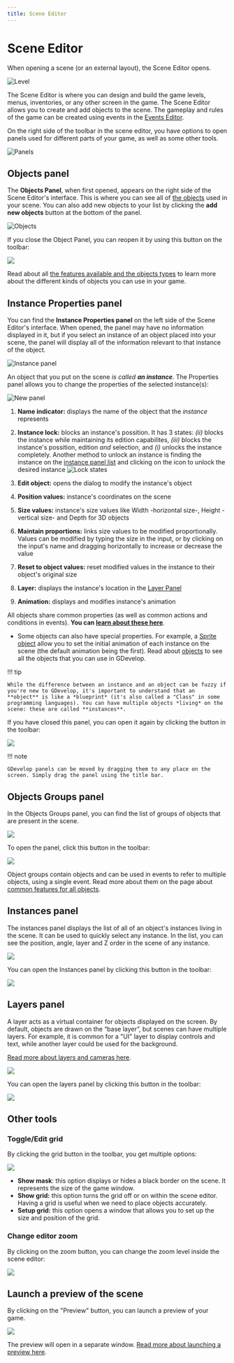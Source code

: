 ```yaml
---
title: Scene Editor
---
```

# Scene Editor

When opening a scene (or an external layout), the Scene Editor opens.

![Level](Level.png)

The Scene Editor is where you can design and build the game levels, menus,  inventories, or any other screen in the game. The Scene Editor allows you to create and add objects to the scene. The gameplay and rules of the game can be created using events in the [Events Editor](/gdevelop5/interface/events-editor).

On the right side of the toolbar in the scene editor, you have options to open panels used for different parts of your game, as well as some other tools.

![Panels](Panels.png)

## Objects panel

The **Objects Panel**, when first opened, appears on the right side of the Scene Editor's interface. This is where you can see all of [the objects](/gdevelop5/objects) used in your scene. You can also add new objects to your list by clicking the **add new objects** button at the bottom of the panel.

![Objects](https://github.com/LuniMoon/GDevelop-documentation/assets/103995399/3f977185-c520-476f-b683-0f101f495d72)


If you close the Object Panel, you can reopen it by using this button on the toolbar:

![](/gdevelop5/interface/scene-editor/pasted/20230307-152850.png)

Read about all [the features available and the objects types](/gdevelop5/objects) to learn more about the different kinds of objects you can use in your game.

## Instance Properties panel

You can find the **Instance Properties panel** on the left side of the Scene Editor's interface. When opened, the panel may have no information displayed in it, but if you select an instance of an object placed into your scene, the panel will display all of the information relevant to that instance of the object.

![Instance panel](https://github.com/LuniMoon/GDevelop-documentation/assets/103995399/80cff420-bf58-46df-b5b3-2ef126e051e0)


An object that you put on the scene _is called **an instance**_. The Properties panel allows you to change the properties of the selected instance(s):

![New panel](https://github.com/LuniMoon/GDevelop-documentation/assets/103995399/228c25e8-3123-4756-ad27-b1c64a327299)


  1. **Name indicator:** displays the name of the object that the *instance* represents
  2. **Instance lock:** blocks an instance's possition. It has 3 states: *(ii)* blocks the instance while maintaining its edition capabilites, *(iii)* blocks the instance's possition, edition *and* selection, and *(i)* unlocks the instance completely.
Another method to unlock an instance is finding the instance on the [instance panel list](/gdevelop5/interface/scene-editor/#objects-groups-panel) and clicking on the icon to unlock the desired instance
![Lock states](https://github.com/LuniMoon/GDevelop-documentation/assets/103995399/8d992494-ce43-4326-8096-3b2f572525ec)

  3. **Edit object:** opens the dialog to modify the instance's object
  4. **Position values:** instance's coordinates on the scene
  5. **Size values:** instance's size values like Width -horizontal size-, Height -vertical size- and Depth for 3D objects
  6. **Maintain proportions:** links size values to be modified proportionally. Values can be modified by typing the size in the input, or by clicking on the input's name and dragging horizontally to increase or decrease the value
  7. **Reset to object values:** reset modified values in the instance to their object's original size
  8. **Layer:** displays the instance's location in the [Layer Panel](https://gdevelop-wiki-git-fork-lunimoon-patch-6-gdevelop.vercel.app/gdevelop5/interface/scene-editor/#layers-panel)
  9. **Animation:** displays and modifies instance's animation


All objects share common properties (as well as common actions and conditions in events). **You can [learn about these here](/gdevelop5/objects/base_object)**.
* Some objects can also have special properties. For example, a [Sprite object](/gdevelop5/objects/sprite) allow you to set the initial animation of each instance on the scene (the default animation being the first). Read about [objects](/gdevelop5/objects) to see all the objects that you can use in GDevelop.

!!! tip

    While the difference between an instance and an object can be fuzzy if you're new to GDevelop, it's important to understand that an **object** is like a *blueprint* (it's also called a "Class" in some programming languages). You can have multiple objects *living* on the scene: these are called **instances**.

If you have closed this panel, you can open it again by clicking the button in the toolbar:

![](/gdevelop5/interface/scene-editor/pasted/20230307-153412.png)

!!! note

    GDevelop panels can be moved by dragging them to any place on the screen. Simply drag the panel using the title bar.

## Objects Groups panel

In the Objects Groups panel, you can find the list of groups of objects that are present in the scene.

![](/gdevelop5/interface/scene-editor/pasted/20230307-153605.png)

To open the panel, click this button in the toolbar:

![](/gdevelop5/interface/scene-editor/pasted/20230307-153646.png)

Object groups contain objects and can be used in events to refer to multiple objects, using a single event. Read more about them on the page about [common features for all objects](/gdevelop5/objects/base_object).

## Instances panel

The instances panel displays the list of all of an object's instances living in the scene. It can be used to quickly select any instance. In the list, you can see the position, angle, layer and Z order in the scene of any instance.

![](/gdevelop5/interface/scene-editor/pasted/20230307-153940.png)

You can open the Instances panel by clicking this button in the toolbar:

![](/gdevelop5/interface/scene-editor/pasted/20230307-153850.png)

## Layers panel

A layer acts as a virtual container for objects displayed on the screen. By default, objects are drawn on the “base layer”, but scenes can have multiple layers. For example, it is common for a "UI" layer to display controls and text, while another layer could be used for the background.

[Read more about layers and cameras here](/gdevelop5/interface/scene-editor/layers-and-cameras).

![](/gdevelop5/interface/scene-editor/pasted/20230307-154253.png)

You can open the layers panel by clicking this button in the toolbar:

![](/gdevelop5/interface/scene-editor/pasted/20230307-154323.png)

## Other tools

### Toggle/Edit grid

By clicking the grid button in the toolbar, you get multiple options:

![](/gdevelop5/interface/scene-editor/pasted/20230307-154726.png)

* **Show mask**: this option displays or hides a black border on the scene. It represents the size of the game window.
* **Show grid:** this option turns the grid off or on within the scene editor. Having a grid is useful when we need to place objects accurately.
* **Setup grid:** this option opens a window that allows you to set up the size and position of the grid.

### Change editor zoom

By clicking on the zoom button, you can change the zoom level inside the scene editor:

![](/gdevelop5/interface/scene-editor/pasted/20230307-154849.png)
## Launch a preview of the scene

By clicking on the "Preview" button, you can launch a preview of your game.

![](/gdevelop5/interface/scene-editor/pasted/20230307-154951.png)

The preview will open in a separate window. [Read more about launching a preview here](/gdevelop5/interface/preview).

